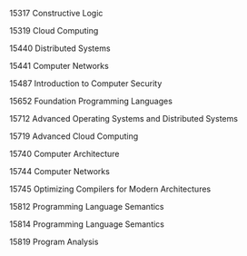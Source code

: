 15317	Constructive Logic

15319	Cloud Computing

15440	Distributed Systems

15441	Computer Networks

15487	Introduction to Computer Security

15652	Foundation Programming Languages

15712	Advanced Operating Systems and Distributed Systems

15719	Advanced Cloud Computing

15740	Computer Architecture

15744	Computer Networks

15745	Optimizing Compilers for Modern Architectures

15812	Programming Language Semantics

15814	Programming Language Semantics

15819	Program Analysis